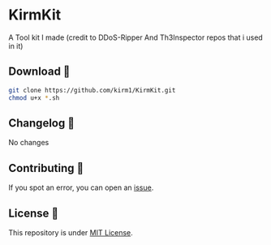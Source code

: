 # KirmKit

A Tool kit I made (credit to DDoS-Ripper And Th3Inspector repos that i used in it)

Download 📡
----------

```bash
git clone https://github.com/kirm1/KirmKit.git
chmod u+x *.sh
```

Changelog 📌
-------
No changes


Contributing 🤝
------

If you spot an error, you can open an [issue](https://github.com/kirm1/collections/issues).

License 📝
-------

This repository is under [MIT License](https://github.com/kirm1/collections/blob/main/LICENSE).  

